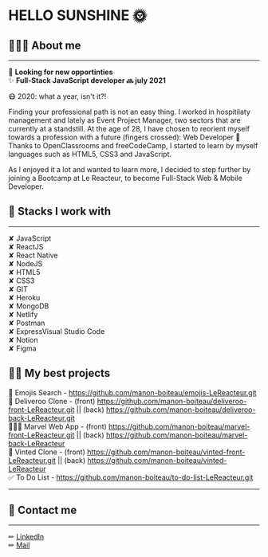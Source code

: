 # HELLO SUNSHINE 🌞

## 👩🏻‍💻 About me

---

👀 **Looking for new opportinties**  
✨ **Full-Stack JavaScript developer 🔜 july 2021**

😷 2020: what a year, isn't it?!

Finding your professional path is not an easy thing.
I worked in hospitilaty management and lately as Event Project Manager, two sectors that are currently at a standstill.
At the age of 28, I have chosen to reorient myself towards a profession with a future (fingers crossed): Web Developer 🚀 Thanks to OpenClassrooms and freeCodeCamp, I started to learn by myself languages such as HTML5, CSS3 and JavaScript.

As I enjoyed it a lot and wanted to learn more, I decided to step further by joining a Bootcamp at Le Reacteur, to become Full-Stack Web & Mobile Developer.

## 🔗 Stacks I work with

---

✘ JavaScript  
✘ ReactJS  
✘ React Native  
✘ NodeJS  
✘ HTML5  
✘ CSS3  
✘ GIT  
✘ Heroku  
✘ MongoDB  
✘ Netlify  
✘ Postman  
✘ ExpressVisual Studio Code  
✘ Notion  
✘ Figma

## 👌🏻 My best projects

🥰 Emojis Search - https://github.com/manon-boiteau/emojis-LeReacteur.git  
🍩 Deliveroo Clone - (front) https://github.com/manon-boiteau/deliveroo-front-LeReacteur.git || (back) https://github.com/manon-boiteau/deliveroo-back-LeReacteur.git  
👩🏿‍🎤 Marvel Web App - (front) https://github.com/manon-boiteau/marvel-front-LeReacteur.git || (back) https://github.com/manon-boiteau/marvel-back-LeReacteur  
👗 Vinted Clone - (front) https://github.com/manon-boiteau/vinted-front-LeReacteur.git || (back) https://github.com/manon-boiteau/vinted-LeReacteur  
✅ To Do List - https://github.com/manon-boiteau/to-do-list-LeReacteur.git  

---

## 📩 Contact me

---

✏︎ [LinkedIn](https://www.linkedin.com/in/manon-boiteau/)  
✏︎ [Mail](mailto:manonboiteau@orange.fr)
<!---
manon-boiteau/manon-boiteau is a ✨ special ✨ repository because its `README.md` (this file) appears on your GitHub profile.
You can click the Preview link to take a look at your changes.
--->

